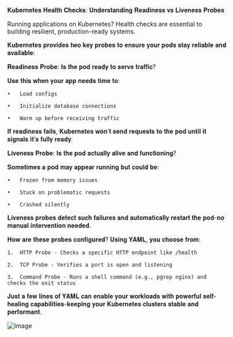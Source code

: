 𝐊𝐮𝐛𝐞𝐫𝐧𝐞𝐭𝐞𝐬 𝐇𝐞𝐚𝐥𝐭𝐡 𝐂𝐡𝐞𝐜𝐤𝐬: 𝐔𝐧𝐝𝐞𝐫𝐬𝐭𝐚𝐧𝐝𝐢𝐧𝐠 𝐑𝐞𝐚𝐝𝐢𝐧𝐞𝐬𝐬 𝐯𝐬 𝐋𝐢𝐯𝐞𝐧𝐞𝐬𝐬 𝐏𝐫𝐨𝐛𝐞𝐬

Running applications on Kubernetes? Health checks are essential to building resilient, production-ready systems.

𝐊𝐮𝐛𝐞𝐫𝐧𝐞𝐭𝐞𝐬 𝐩𝐫𝐨𝐯𝐢𝐝𝐞𝐬 𝐭𝐰𝐨 𝐤𝐞𝐲 𝐩𝐫𝐨𝐛𝐞𝐬 𝐭𝐨 𝐞𝐧𝐬𝐮𝐫𝐞 𝐲𝐨𝐮𝐫 𝐩𝐨𝐝𝐬 𝐬𝐭𝐚𝐲 𝐫𝐞𝐥𝐢𝐚𝐛𝐥𝐞 𝐚𝐧𝐝 𝐚𝐯𝐚𝐢𝐥𝐚𝐛𝐥𝐞:

 𝐑𝐞𝐚𝐝𝐢𝐧𝐞𝐬𝐬 𝐏𝐫𝐨𝐛𝐞: 𝐈𝐬 𝐭𝐡𝐞 𝐩𝐨𝐝 𝐫𝐞𝐚𝐝𝐲 𝐭𝐨 𝐬𝐞𝐫𝐯𝐞 𝐭𝐫𝐚𝐟𝐟𝐢𝐜?

𝐔𝐬𝐞 𝐭𝐡𝐢𝐬 𝐰𝐡𝐞𝐧 𝐲𝐨𝐮𝐫 𝐚𝐩𝐩 𝐧𝐞𝐞𝐝𝐬 𝐭𝐢𝐦𝐞 𝐭𝐨:

	•	Load configs

	•	Initialize database connections

	•	Warm up before receiving traffic

𝐈𝐟 𝐫𝐞𝐚𝐝𝐢𝐧𝐞𝐬𝐬 𝐟𝐚𝐢𝐥𝐬, 𝐊𝐮𝐛𝐞𝐫𝐧𝐞𝐭𝐞𝐬 𝐰𝐨𝐧’𝐭 𝐬𝐞𝐧𝐝 𝐫𝐞𝐪𝐮𝐞𝐬𝐭𝐬 𝐭𝐨 𝐭𝐡𝐞 𝐩𝐨𝐝 𝐮𝐧𝐭𝐢𝐥 𝐢𝐭 𝐬𝐢𝐠𝐧𝐚𝐥𝐬 𝐢𝐭’𝐬 𝐟𝐮𝐥𝐥𝐲 𝐫𝐞𝐚𝐝𝐲.

𝐋𝐢𝐯𝐞𝐧𝐞𝐬𝐬 𝐏𝐫𝐨𝐛𝐞: 𝐈𝐬 𝐭𝐡𝐞 𝐩𝐨𝐝 𝐚𝐜𝐭𝐮𝐚𝐥𝐥𝐲 𝐚𝐥𝐢𝐯𝐞 𝐚𝐧𝐝 𝐟𝐮𝐧𝐜𝐭𝐢𝐨𝐧𝐢𝐧𝐠?

𝐒𝐨𝐦𝐞𝐭𝐢𝐦𝐞𝐬 𝐚 𝐩𝐨𝐝 𝐦𝐚𝐲 𝐚𝐩𝐩𝐞𝐚𝐫 𝐫𝐮𝐧𝐧𝐢𝐧𝐠 𝐛𝐮𝐭 𝐜𝐨𝐮𝐥𝐝 𝐛𝐞:

	•	Frozen from memory issues

	•	Stuck on problematic requests

	•	Crashed silently

𝐋𝐢𝐯𝐞𝐧𝐞𝐬𝐬 𝐩𝐫𝐨𝐛𝐞𝐬 𝐝𝐞𝐭𝐞𝐜𝐭 𝐬𝐮𝐜𝐡 𝐟𝐚𝐢𝐥𝐮𝐫𝐞𝐬 𝐚𝐧𝐝 𝐚𝐮𝐭𝐨𝐦𝐚𝐭𝐢𝐜𝐚𝐥𝐥𝐲 𝐫𝐞𝐬𝐭𝐚𝐫𝐭 𝐭𝐡𝐞 𝐩𝐨𝐝-𝐧𝐨 𝐦𝐚𝐧𝐮𝐚𝐥 𝐢𝐧𝐭𝐞𝐫𝐯𝐞𝐧𝐭𝐢𝐨𝐧 𝐧𝐞𝐞𝐝𝐞𝐝.

𝐇𝐨𝐰 𝐚𝐫𝐞 𝐭𝐡𝐞𝐬𝐞 𝐩𝐫𝐨𝐛𝐞𝐬 𝐜𝐨𝐧𝐟𝐢𝐠𝐮𝐫𝐞𝐝?
𝐔𝐬𝐢𝐧𝐠 𝐘𝐀𝐌𝐋, 𝐲𝐨𝐮 𝐜𝐡𝐨𝐨𝐬𝐞 𝐟𝐫𝐨𝐦:

	1.	HTTP Probe - Checks a specific HTTP endpoint like /health

	2.	TCP Probe - Verifies a port is open and listening

	3.	Command Probe - Runs a shell command (e.g., pgrep nginx) and checks the exit status

𝐉𝐮𝐬𝐭 𝐚 𝐟𝐞𝐰 𝐥𝐢𝐧𝐞𝐬 𝐨𝐟 𝐘𝐀𝐌𝐋 𝐜𝐚𝐧 𝐞𝐧𝐚𝐛𝐥𝐞 𝐲𝐨𝐮𝐫 𝐰𝐨𝐫𝐤𝐥𝐨𝐚𝐝𝐬 𝐰𝐢𝐭𝐡 𝐩𝐨𝐰𝐞𝐫𝐟𝐮𝐥 𝐬𝐞𝐥𝐟-𝐡𝐞𝐚𝐥𝐢𝐧𝐠 𝐜𝐚𝐩𝐚𝐛𝐢𝐥𝐢𝐭𝐢𝐞𝐬-𝐤𝐞𝐞𝐩𝐢𝐧𝐠 𝐲𝐨𝐮𝐫 𝐊𝐮𝐛𝐞𝐫𝐧𝐞𝐭𝐞𝐬 𝐜𝐥𝐮𝐬𝐭𝐞𝐫𝐬 𝐬𝐭𝐚𝐛𝐥𝐞 𝐚𝐧𝐝 𝐩𝐞𝐫𝐟𝐨𝐫𝐦𝐚𝐧𝐭.

![Image](https://github.com/user-attachments/assets/75e35bdb-8a9e-488e-b0df-d1b1bafbff95)
